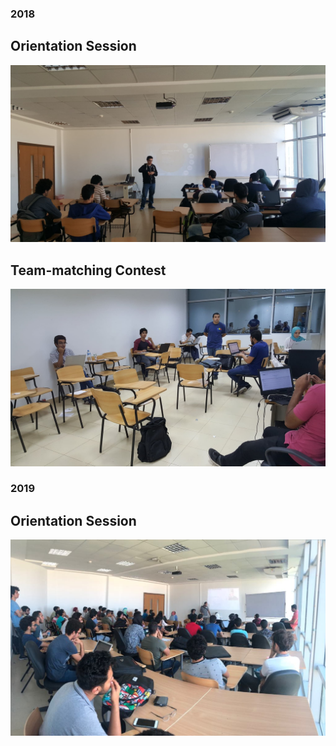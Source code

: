 ### 2018
## Orientation Session
<img src="https://github.com/ICPC-NU/ICPC-NU-Resources/blob/master/github_mats/ori18.jpg">

## Team-matching Contest
<img src="https://github.com/ICPC-NU/ICPC-NU-Resources/blob/master/github_mats/tmm18.jpg">

### 2019
## Orientation Session
<img src="https://github.com/ICPC-NU/ICPC-NU-Resources/blob/master/github_mats/ori19.jpg">

